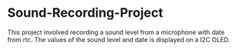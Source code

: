 # Sound-Recording-Project
This project involved recording a sound level from a microphone with date from rtc.
The values of the sound level and date is displayed on a I2C OLED.
